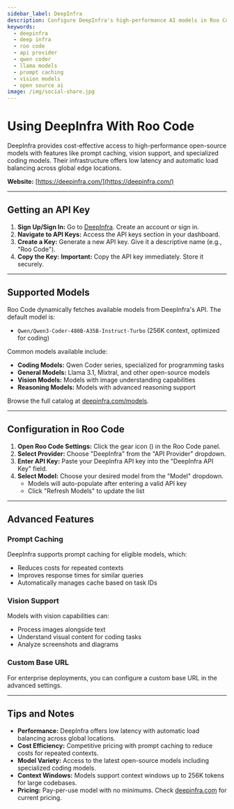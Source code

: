 ```yaml
---
sidebar_label: DeepInfra
description: Configure DeepInfra's high-performance AI models in Roo Code. Access Qwen Coder, Llama, and other open-source models with prompt caching and vision capabilities.
keywords:
  - deepinfra
  - deep infra
  - roo code
  - api provider
  - qwen coder
  - llama models
  - prompt caching
  - vision models
  - open source ai
image: /img/social-share.jpg
---
```


# Using DeepInfra With Roo Code

DeepInfra provides cost-effective access to high-performance open-source models with features like prompt caching, vision support, and specialized coding models. Their infrastructure offers low latency and automatic load balancing across global edge locations.

**Website:** [https://deepinfra.com/](https://deepinfra.com/)

---

## Getting an API Key

1. **Sign Up/Sign In:** Go to [DeepInfra](https://deepinfra.com/). Create an account or sign in.
2. **Navigate to API Keys:** Access the API keys section in your dashboard.
3. **Create a Key:** Generate a new API key. Give it a descriptive name (e.g., "Roo Code").
4. **Copy the Key:** **Important:** Copy the API key immediately. Store it securely.

---

## Supported Models

Roo Code dynamically fetches available models from DeepInfra's API. The default model is:

* `Qwen/Qwen3-Coder-480B-A35B-Instruct-Turbo` (256K context, optimized for coding)

Common models available include:

* **Coding Models:** Qwen Coder series, specialized for programming tasks
* **General Models:** Llama 3.1, Mixtral, and other open-source models
* **Vision Models:** Models with image understanding capabilities
* **Reasoning Models:** Models with advanced reasoning support

Browse the full catalog at [deepinfra.com/models](https://deepinfra.com/models).

---

## Configuration in Roo Code

1. **Open Roo Code Settings:** Click the gear icon (<Codicon name="gear" />) in the Roo Code panel.
2. **Select Provider:** Choose "DeepInfra" from the "API Provider" dropdown.
3. **Enter API Key:** Paste your DeepInfra API key into the "DeepInfra API Key" field.
4. **Select Model:** Choose your desired model from the "Model" dropdown.
   - Models will auto-populate after entering a valid API key
   - Click "Refresh Models" to update the list

---

## Advanced Features

### Prompt Caching

DeepInfra supports prompt caching for eligible models, which:
- Reduces costs for repeated contexts
- Improves response times for similar queries
- Automatically manages cache based on task IDs

### Vision Support

Models with vision capabilities can:
- Process images alongside text
- Understand visual content for coding tasks
- Analyze screenshots and diagrams

### Custom Base URL

For enterprise deployments, you can configure a custom base URL in the advanced settings.

---

## Tips and Notes

* **Performance:** DeepInfra offers low latency with automatic load balancing across global locations.
* **Cost Efficiency:** Competitive pricing with prompt caching to reduce costs for repeated contexts.
* **Model Variety:** Access to the latest open-source models including specialized coding models.
* **Context Windows:** Models support context windows up to 256K tokens for large codebases.
* **Pricing:** Pay-per-use model with no minimums. Check [deepinfra.com](https://deepinfra.com/) for current pricing.